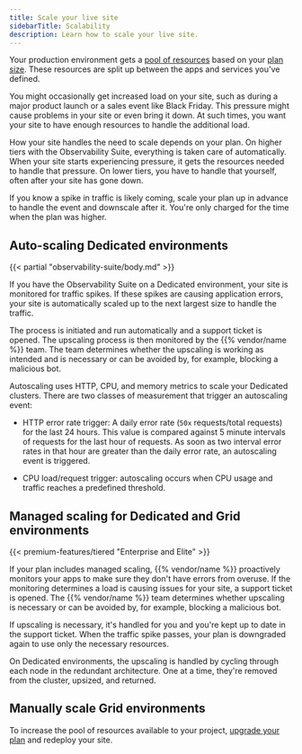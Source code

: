 ```yaml
---
title: Scale your live site
sidebarTitle: Scalability
description: Learn how to scale your live site.
---
```


Your production environment gets a [pool of resources](/create-apps/app-reference/images/builtin-image.md#sizes)
based on your [plan size](../administration/pricing/_index.md).
These resources are split up between the apps and services you've defined.

You might occasionally get increased load on your site,
such as during a major product launch or a sales event like Black Friday.
This pressure might cause problems in your site or even bring it down.
At such times, you want your site to have enough resources to handle the additional load.

How your site handles the need to scale depends on your plan.
On higher tiers with the Observability Suite,
everything is taken care of automatically.
When your site starts experiencing pressure,
it gets the resources needed to handle that pressure.
On lower tiers, you have to handle that yourself, often after your site has gone down.

If you know a spike in traffic is likely coming,
scale your plan up in advance to handle the event and downscale after it.
You're only charged for the time when the plan was higher.

## Auto-scaling Dedicated environments

{{< partial "observability-suite/body.md" >}}

If you have the Observability Suite on a Dedicated environment,
your site is monitored for traffic spikes.
If these spikes are causing application errors,
your site is automatically scaled up to the next largest size to handle the traffic.

The process is initiated and run automatically and a support ticket is opened.
The upscaling process is then monitored by the {{% vendor/name %}} team.
The team determines whether the upscaling is working as intended and is necessary
or can be avoided by, for example, blocking a malicious bot.

Autoscaling uses HTTP, CPU, and memory metrics to scale your Dedicated clusters.
There are two classes of measurement that trigger an autoscaling event:

- HTTP error rate trigger: A daily error rate (`50x` requests/total requests) for the last 24 hours.
  This value is compared against 5 minute intervals of requests for the last hour of requests.
  As soon as two interval error rates in that hour are greater than the daily error rate,
  an autoscaling event is triggered.

- CPU load/request trigger: autoscaling occurs when CPU usage and traffic reaches a predefined threshold.

## Managed scaling for Dedicated and Grid environments

{{< premium-features/tiered "Enterprise and Elite" >}}

If your plan includes managed scaling,
{{% vendor/name %}} proactively monitors your apps to make sure they don't have errors from overuse.
If the monitoring determines a load is causing issues for your site,
a support ticket is opened.
The {{% vendor/name %}} team determines whether upscaling is necessary
or can be avoided by, for example, blocking a malicious bot.

If upscaling is necessary, it's handled for you and you're kept up to date in the support ticket.
When the traffic spike passes, your plan is downgraded again to use only the necessary resources.

On Dedicated environments, the upscaling is handled by cycling through each node in the redundant architecture.
One at a time, they're removed from the cluster, upsized, and returned.

## Manually scale Grid environments

To increase the pool of resources available to your project,
[upgrade your plan](../administration/pricing/_index.md#switch-plans) and redeploy your site.
